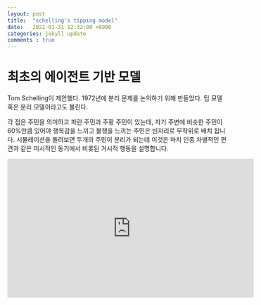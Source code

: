 ```yaml
---
layout: post
title:  "schelling's tipping model"
date:   2022-01-31 12:32:00 +0900
categories: jekyll update
comments : true
---
```


# 최초의 에이전트 기반 모델

Tom Schelling이 제안했다. 1972년에 분리 문제를 논의하기 위해 만들었다. 팁 모델 혹은 분리 모델이라고도 불린다.

각 점은 주민을 의미하고 파란 주민과 주황 주민이 있는데, 자기 주변에 비슷한 주민이 60%만큼 있어야 행복감을 느끼고 불행을 느끼는 주민은 빈자리로 무작위로 배치 됩니다. 시뮬레이션을 돌려보면 두개의 주민이 분리가 되는데 이것은 마치 인종 차별적인 편견과 같은 미시적인 동기에서 비롯된 거시적 행동을 설명합니다. 

<iframe width="560" height="315" src="https://www.youtube.com/embed/9Hu-50BNVBc" title="YouTube video player" frameborder="0" allow="accelerometer; autoplay; clipboard-write; encrypted-media; gyroscope; picture-in-picture" allowfullscreen></iframe>
